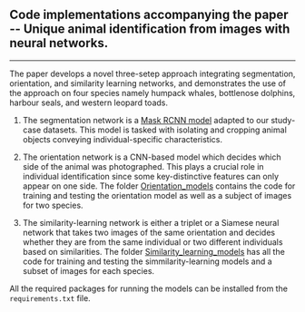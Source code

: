 ## Code implementations accompanying the paper -- **Unique animal identification from images with neural networks**.
---
The paper develops a novel three-setep approach integrating segmentation, orientation, and similarity learning networks, and demonstrates the use of the approach on four species namely humpack whales, bottlenose dolphins, harbour seals, and western leopard toads.

1. The segmentation network is a [Mask RCNN model](https://github.com/matterport/Mask_RCNN) adapted to our study-case datasets. This model is tasked with isolating and cropping animal objects conveying individual-specific characteristics.
2. The orientation network is a CNN-based model which decides which side of the animal was photographed. This plays a crucial role in individual identification since some key-distinctive features can only appear on one side. The folder [Orientation_models](https://github.com/kabuga1987/Individual_ID/tree/main/Orientation_models) contains the code for training and testing the orientation model as well as a subject of images for two species.

3. The similarity-learning network is either a triplet or a Siamese neural network that takes two images of the same orientation and decides whether they are from the same individual or two different individuals based on similarities. The folder [Similarity_learning_models](https://github.com/kabuga1987/Individual_ID/tree/main/Similarity_learning_models) has all the code for training and testing the simmilarity-learning models and a subset of images for each species.

All the required packages for running the models can be installed from the `requirements.txt` file.